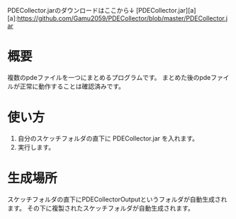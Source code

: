 PDECollector.jarのダウンロードはここから↓
[PDECollector.jar][a]
[a]:https://github.com/Gamu2059/PDECollector/blob/master/PDECollector.jar

# 概要
複数のpdeファイルを一つにまとめるプログラムです。
まとめた後のpdeファイルが正常に動作することは確認済みです。

# 使い方
1. 自分のスケッチフォルダの直下に PDECollector.jar を入れます。
2. 実行します。

# 生成場所
スケッチフォルダの直下にPDECollectorOutputというフォルダが自動生成されます。
その下に複製されたスケッチフォルダが自動生成されます。
